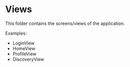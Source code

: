 # Views

This folder contains the screens/views of the application.

Examples:
- LoginView
- HomeView
- ProfileView
- DiscoveryView
